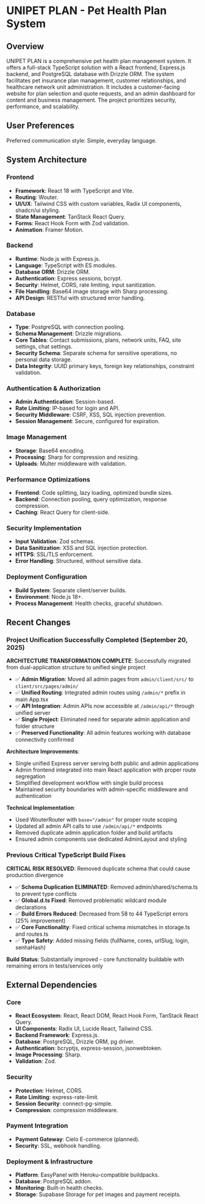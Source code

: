 # UNIPET PLAN - Pet Health Plan System

## Overview
UNIPET PLAN is a comprehensive pet health plan management system. It offers a full-stack TypeScript solution with a React frontend, Express.js backend, and PostgreSQL database with Drizzle ORM. The system facilitates pet insurance plan management, customer relationships, and healthcare network unit administration. It includes a customer-facing website for plan selection and quote requests, and an admin dashboard for content and business management. The project prioritizes security, performance, and scalability.

## User Preferences
Preferred communication style: Simple, everyday language.

## System Architecture

### Frontend
- **Framework**: React 18 with TypeScript and Vite.
- **Routing**: Wouter.
- **UI/UX**: Tailwind CSS with custom variables, Radix UI components, shadcn/ui styling.
- **State Management**: TanStack React Query.
- **Forms**: React Hook Form with Zod validation.
- **Animation**: Framer Motion.

### Backend
- **Runtime**: Node.js with Express.js.
- **Language**: TypeScript with ES modules.
- **Database ORM**: Drizzle ORM.
- **Authentication**: Express sessions, bcrypt.
- **Security**: Helmet, CORS, rate limiting, input sanitization.
- **File Handling**: Base64 image storage with Sharp processing.
- **API Design**: RESTful with structured error handling.

### Database
- **Type**: PostgreSQL with connection pooling.
- **Schema Management**: Drizzle migrations.
- **Core Tables**: Contact submissions, plans, network units, FAQ, site settings, chat settings.
- **Security Schema**: Separate schema for sensitive operations, no personal data storage.
- **Data Integrity**: UUID primary keys, foreign key relationships, constraint validation.

### Authentication & Authorization
- **Admin Authentication**: Session-based.
- **Rate Limiting**: IP-based for login and API.
- **Security Middleware**: CSRF, XSS, SQL injection prevention.
- **Session Management**: Secure, configured for expiration.

### Image Management
- **Storage**: Base64 encoding.
- **Processing**: Sharp for compression and resizing.
- **Uploads**: Multer middleware with validation.

### Performance Optimizations
- **Frontend**: Code splitting, lazy loading, optimized bundle sizes.
- **Backend**: Connection pooling, query optimization, response compression.
- **Caching**: React Query for client-side.

### Security Implementation
- **Input Validation**: Zod schemas.
- **Data Sanitization**: XSS and SQL injection protection.
- **HTTPS**: SSL/TLS enforcement.
- **Error Handling**: Structured, without sensitive data.

### Deployment Configuration
- **Build System**: Separate client/server builds.
- **Environment**: Node.js 18+.
- **Process Management**: Health checks, graceful shutdown.

## Recent Changes

### Project Unification Successfully Completed (September 20, 2025)
**ARCHITECTURE TRANSFORMATION COMPLETE**: Successfully migrated from dual-application structure to unified single project
- ✅ **Admin Migration**: Moved all admin pages from `admin/client/src/` to `client/src/pages/admin/`
- ✅ **Unified Routing**: Integrated admin routes using `/admin/*` prefix in main App.tsx
- ✅ **API Integration**: Admin APIs now accessible at `/admin/api/*` through unified server
- ✅ **Single Project**: Eliminated need for separate admin application and folder structure
- ✅ **Preserved Functionality**: All admin features working with database connectivity confirmed

**Architecture Improvements**:
- Single unified Express server serving both public and admin applications
- Admin frontend integrated into main React application with proper route segregation
- Simplified development workflow with single build process
- Maintained security boundaries with admin-specific middleware and authentication

**Technical Implementation**:
- Used WouterRouter with `base="/admin"` for proper route scoping
- Updated all admin API calls to use `/admin/api/*` endpoints
- Removed duplicate admin application folder and build artifacts
- Ensured admin components use dedicated AdminLayout and styling

### Previous Critical TypeScript Build Fixes
**CRITICAL RISK RESOLVED**: Removed duplicate schema that could cause production divergence
- ✅ **Schema Duplication ELIMINATED**: Removed admin/shared/schema.ts to prevent type conflicts
- ✅ **Global.d.ts Fixed**: Removed problematic wildcard module declarations
- ✅ **Build Errors Reduced**: Decreased from 58 to 44 TypeScript errors (25% improvement)
- ✅ **Core Functionality**: Fixed critical schema mismatches in storage.ts and routes.ts
- ✅ **Type Safety**: Added missing fields (fullName, cores, urlSlug, login, senhaHash)

**Build Status**: Substantially improved - core functionality buildable with remaining errors in tests/services only

## External Dependencies

### Core
- **React Ecosystem**: React, React DOM, React Hook Form, TanStack React Query.
- **UI Components**: Radix UI, Lucide React, Tailwind CSS.
- **Backend Framework**: Express.js.
- **Database**: PostgreSQL, Drizzle ORM, pg driver.
- **Authentication**: bcryptjs, express-session, jsonwebtoken.
- **Image Processing**: Sharp.
- **Validation**: Zod.

### Security
- **Protection**: Helmet, CORS.
- **Rate Limiting**: express-rate-limit.
- **Session Security**: connect-pg-simple.
- **Compression**: compression middleware.

### Payment Integration
- **Payment Gateway**: Cielo E-commerce (planned).
- **Security**: SSL, webhook handling.

### Deployment & Infrastructure
- **Platform**: EasyPanel with Heroku-compatible buildpacks.
- **Database**: PostgreSQL addon.
- **Monitoring**: Built-in health checks.
- **Storage**: Supabase Storage for pet images and payment receipts.